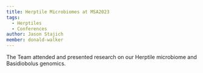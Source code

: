 ```yaml
---
title: Herptile Microbiomes at MSA2023
tags:
  - Herptiles
  - Conferences
author: Jason Stajich
member: donald-walker
---
```


The Team attended and presented research on our Herptile microbiome and Basidiobolus genomics.


